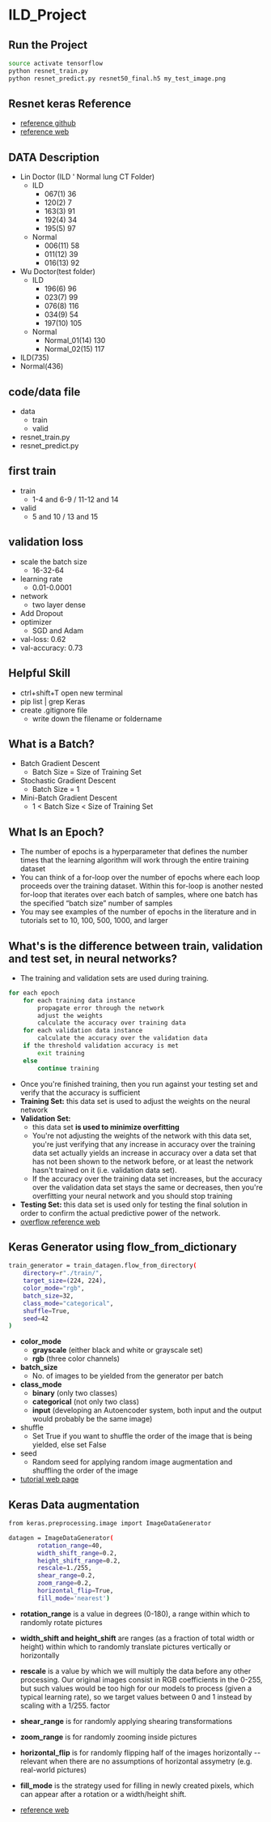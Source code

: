 # ILD_Project

## Run the Project
```sh
source activate tensorflow
python resnet_train.py
python resnet_predict.py resnet50_final.h5 my_test_image.png
```
## Resnet keras Reference
* [reference github](https://github.com/sebastianbk/finetuned-resnet50-keras)
* [reference web](https://heartbeat.fritz.ai/how-to-fine-tune-resnet-in-keras-and-use-it-in-an-ios-app-via-core-ml-ee7fd84c1b26)
## DATA Description 
* Lin Doctor (ILD ' Normal lung CT Folder)
    * ILD
        * 067(1) 36
        * 120(2) 7
        * 163(3) 91
        * 192(4) 34
        * 195(5) 97
    * Normal
        * 006(11) 58
        * 011(12) 39
        * 016(13) 92
* Wu Doctor(test folder)
    * ILD
        * 196(6) 96
        * 023(7) 99
        * 076(8) 116
        * 034(9) 54
        * 197(10) 105
    * Normal
        * Normal_01(14) 130
        * Normal_02(15) 117
* ILD(735)
* Normal(436)
## code/data file
* data
    * train 
    * valid
* resnet_train.py 
* resnet_predict.py
## first train
* train 
    * 1-4 and 6-9 / 11-12 and 14
* valid
    * 5 and 10 / 13 and 15

## validation loss 
* scale the batch size
    * 16-32-64
* learning rate 
    * 0.01-0.0001 
* network 
    * two layer dense
* Add Dropout
* optimizer 
    * SGD and Adam
* val-loss: 0.62
* val-accuracy: 0.73
## Helpful Skill
* ctrl+shift+T open new terminal
* pip list | grep Keras
* create .gitignore file
    * write down the filename or foldername
## What is a Batch?
* Batch Gradient Descent
    * Batch Size = Size of Training Set
* Stochastic Gradient Descent
    *  Batch Size = 1
* Mini-Batch Gradient Descent
    * 1 < Batch Size < Size of Training Set
## What Is an Epoch?
* The number of epochs is a hyperparameter that defines the number times that the learning algorithm will work through the entire training dataset
* You can think of a for-loop over the number of epochs where each loop proceeds over the training dataset. Within this for-loop is another nested for-loop that iterates over each batch of samples, where one batch has the specified “batch size” number of samples
*  You may see examples of the number of epochs in the literature and in tutorials set to 10, 100, 500, 1000, and larger
## What's is the difference between train, validation and test set, in neural networks?
* The training and validation sets are used during training.
```sh
for each epoch
    for each training data instance
        propagate error through the network
        adjust the weights
        calculate the accuracy over training data
    for each validation data instance
        calculate the accuracy over the validation data
    if the threshold validation accuracy is met
        exit training
    else
        continue training

```
* Once you're finished training, then you run against your testing set and verify that the accuracy is sufficient
* **Training Set:** this data set is used to adjust the weights on the neural network
* **Validation Set:** 
    * this data set **is used to minimize overfitting** 
    * You're not adjusting the weights of the network with this data set, you're just verifying that any increase in accuracy over the training data set actually yields an increase in accuracy over a data set that has not been shown to the network before, or at least the network hasn't trained on it (i.e. validation data set). 
    * If the accuracy over the training data set increases, but the accuracy over the validation data set stays the same or decreases, then you're overfitting your neural network and you should stop training
* **Testing Set:** this data set is used only for testing the final solution in order to confirm the actual predictive power of the network.
* [overflow reference web](https://stackoverflow.com/questions/2976452/whats-is-the-difference-between-train-validation-and-test-set-in-neural-netwo)
## Keras Generator using flow_from_dictionary  
```sh
train_generator = train_datagen.flow_from_directory(
    directory=r"./train/",
    target_size=(224, 224),
    color_mode="rgb",
    batch_size=32,
    class_mode="categorical",
    shuffle=True,
    seed=42
)
```
* **color_mode**
    * **grayscale** (either black and white or grayscale set)
    * **rgb** (three color channels)
* **batch_size**
    * No. of images to be yielded from the generator per batch
* **class_mode** 
    * **binary** (only two classes)
    * **categorical** (not only two class)
    * **input** (developing an Autoencoder system, both input and the output would probably be the same image)
* shuffle
    * Set True if you want to shuffle the order of the image that is being yielded, else set False
* seed
    * Random seed for applying random image augmentation and shuffling the order of the image
* [tutorial web page](https://medium.com/@vijayabhaskar96/tutorial-image-classification-with-keras-flow-from-directory-and-generators-95f75ebe5720)
## Keras Data augmentation
```sh
from keras.preprocessing.image import ImageDataGenerator

datagen = ImageDataGenerator(
        rotation_range=40,
        width_shift_range=0.2,
        height_shift_range=0.2,
        rescale=1./255,
        shear_range=0.2,
        zoom_range=0.2,
        horizontal_flip=True,
        fill_mode='nearest')
```
* **rotation_range** is a value in degrees (0-180), a range within which to randomly rotate pictures
* **width_shift and height_shift** are ranges (as a fraction of total width or height) within which to randomly translate pictures vertically or horizontally
* **rescale** is a value by which we will multiply the data before any other processing. Our original images consist in RGB coefficients in the 0-255, but such values would be too high for our models to process (given a typical learning rate), so we target values between 0 and 1 instead by scaling with a 1/255. factor
* **shear_range** is for randomly applying shearing transformations
* **zoom_range** is for randomly zooming inside pictures
* **horizontal_flip** is for randomly flipping half of the images horizontally --relevant when there are no assumptions of horizontal assymetry (e.g. real-world pictures)
* **fill_mode** is the strategy used for filling in newly created pixels, which can appear after a rotation or a width/height shift.

* [reference web](https://blog.keras.io/building-powerful-image-classification-models-using-very-little-data.html)



